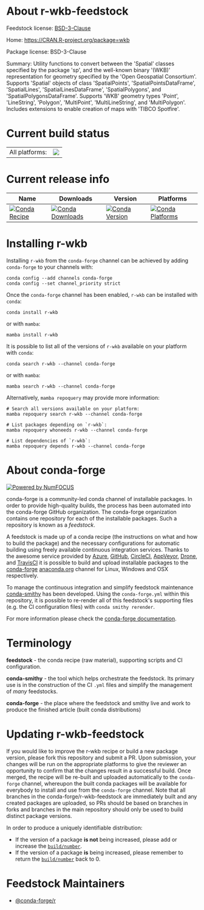 About r-wkb-feedstock
=====================

Feedstock license: [BSD-3-Clause](https://github.com/conda-forge/r-wkb-feedstock/blob/main/LICENSE.txt)

Home: https://CRAN.R-project.org/package=wkb

Package license: BSD-3-Clause

Summary: Utility functions to convert between the 'Spatial' classes specified by the package 'sp', and the well-known binary '(WKB)' representation for geometry specified by the 'Open Geospatial Consortium'. Supports 'Spatial' objects of class 'SpatialPoints', 'SpatialPointsDataFrame', 'SpatialLines', 'SpatialLinesDataFrame', 'SpatialPolygons', and 'SpatialPolygonsDataFrame'. Supports 'WKB' geometry types 'Point', 'LineString', 'Polygon', 'MultiPoint', 'MultiLineString', and 'MultiPolygon'. Includes extensions to enable creation of maps with 'TIBCO Spotfire'.

Current build status
====================


<table><tr><td>All platforms:</td>
    <td>
      <a href="https://dev.azure.com/conda-forge/feedstock-builds/_build/latest?definitionId=11559&branchName=main">
        <img src="https://dev.azure.com/conda-forge/feedstock-builds/_apis/build/status/r-wkb-feedstock?branchName=main">
      </a>
    </td>
  </tr>
</table>

Current release info
====================

| Name | Downloads | Version | Platforms |
| --- | --- | --- | --- |
| [![Conda Recipe](https://img.shields.io/badge/recipe-r--wkb-green.svg)](https://anaconda.org/conda-forge/r-wkb) | [![Conda Downloads](https://img.shields.io/conda/dn/conda-forge/r-wkb.svg)](https://anaconda.org/conda-forge/r-wkb) | [![Conda Version](https://img.shields.io/conda/vn/conda-forge/r-wkb.svg)](https://anaconda.org/conda-forge/r-wkb) | [![Conda Platforms](https://img.shields.io/conda/pn/conda-forge/r-wkb.svg)](https://anaconda.org/conda-forge/r-wkb) |

Installing r-wkb
================

Installing `r-wkb` from the `conda-forge` channel can be achieved by adding `conda-forge` to your channels with:

```
conda config --add channels conda-forge
conda config --set channel_priority strict
```

Once the `conda-forge` channel has been enabled, `r-wkb` can be installed with `conda`:

```
conda install r-wkb
```

or with `mamba`:

```
mamba install r-wkb
```

It is possible to list all of the versions of `r-wkb` available on your platform with `conda`:

```
conda search r-wkb --channel conda-forge
```

or with `mamba`:

```
mamba search r-wkb --channel conda-forge
```

Alternatively, `mamba repoquery` may provide more information:

```
# Search all versions available on your platform:
mamba repoquery search r-wkb --channel conda-forge

# List packages depending on `r-wkb`:
mamba repoquery whoneeds r-wkb --channel conda-forge

# List dependencies of `r-wkb`:
mamba repoquery depends r-wkb --channel conda-forge
```


About conda-forge
=================

[![Powered by
NumFOCUS](https://img.shields.io/badge/powered%20by-NumFOCUS-orange.svg?style=flat&colorA=E1523D&colorB=007D8A)](https://numfocus.org)

conda-forge is a community-led conda channel of installable packages.
In order to provide high-quality builds, the process has been automated into the
conda-forge GitHub organization. The conda-forge organization contains one repository
for each of the installable packages. Such a repository is known as a *feedstock*.

A feedstock is made up of a conda recipe (the instructions on what and how to build
the package) and the necessary configurations for automatic building using freely
available continuous integration services. Thanks to the awesome service provided by
[Azure](https://azure.microsoft.com/en-us/services/devops/), [GitHub](https://github.com/),
[CircleCI](https://circleci.com/), [AppVeyor](https://www.appveyor.com/),
[Drone](https://cloud.drone.io/welcome), and [TravisCI](https://travis-ci.com/)
it is possible to build and upload installable packages to the
[conda-forge](https://anaconda.org/conda-forge) [anaconda.org](https://anaconda.org/)
channel for Linux, Windows and OSX respectively.

To manage the continuous integration and simplify feedstock maintenance
[conda-smithy](https://github.com/conda-forge/conda-smithy) has been developed.
Using the ``conda-forge.yml`` within this repository, it is possible to re-render all of
this feedstock's supporting files (e.g. the CI configuration files) with ``conda smithy rerender``.

For more information please check the [conda-forge documentation](https://conda-forge.org/docs/).

Terminology
===========

**feedstock** - the conda recipe (raw material), supporting scripts and CI configuration.

**conda-smithy** - the tool which helps orchestrate the feedstock.
                   Its primary use is in the construction of the CI ``.yml`` files
                   and simplify the management of *many* feedstocks.

**conda-forge** - the place where the feedstock and smithy live and work to
                  produce the finished article (built conda distributions)


Updating r-wkb-feedstock
========================

If you would like to improve the r-wkb recipe or build a new
package version, please fork this repository and submit a PR. Upon submission,
your changes will be run on the appropriate platforms to give the reviewer an
opportunity to confirm that the changes result in a successful build. Once
merged, the recipe will be re-built and uploaded automatically to the
`conda-forge` channel, whereupon the built conda packages will be available for
everybody to install and use from the `conda-forge` channel.
Note that all branches in the conda-forge/r-wkb-feedstock are
immediately built and any created packages are uploaded, so PRs should be based
on branches in forks and branches in the main repository should only be used to
build distinct package versions.

In order to produce a uniquely identifiable distribution:
 * If the version of a package **is not** being increased, please add or increase
   the [``build/number``](https://docs.conda.io/projects/conda-build/en/latest/resources/define-metadata.html#build-number-and-string).
 * If the version of a package **is** being increased, please remember to return
   the [``build/number``](https://docs.conda.io/projects/conda-build/en/latest/resources/define-metadata.html#build-number-and-string)
   back to 0.

Feedstock Maintainers
=====================

* [@conda-forge/r](https://github.com/orgs/conda-forge/teams/r/)

